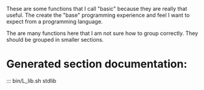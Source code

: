 These are some functions that I call "basic" because they are really that useful.
The create the "base" programming experience and feel I want to expect from a programming language.

The are many functions here that I am not sure how to group correctly. They should be grouped in smaller sections.

# Generated section documentation:

::: bin/L_lib.sh stdlib
